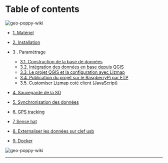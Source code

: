 # Table of contents

![geo-poppy-wiki](https://raw.githubusercontent.com/jancelin/geo-poppy/master/docs/images/geopoppy_schema_1.png)


* [1. Matériel](https://raw.githubusercontent.com/jancelin/GeoPoppy_docs/master/1.--Mat%C3%A9riel)
* [2. Installation](https://raw.githubusercontent.com/jancelin/GeoPoppy_docs/master/2.-Installation)
* 3 . Paramétrage
   * [3.1. Construction de la base de données](https://raw.githubusercontent.com/jancelin/GeoPoppy_docs/master/3.1.-Construction-de-la-base-de-donn%C3%A9es)
   * [3.2. Intégration des données en base depuis QGIS](https://raw.githubusercontent.com/jancelin/GeoPoppy_docs/master/3.2.-Int%C3%A9gration-des-donn%C3%A9es-en-base-depuis-QGIS)
   * [3.3. Le projet QGIS et la configuration avec Lizmap](https://raw.githubusercontent.com/jancelin/GeoPoppy_docs/master/3.3.-Le-projet-QGIS-et-la-configuration-avec-Lizmap)
   * [3.4. Publication du projet sur le RaspberryPi par FTP](https://raw.githubusercontent.com/jancelin/GeoPoppy_docs/master/3.4.-Publication-du-projet-sur-le-RaspberryPi-par-FTP)
   * [3.5. Customiser Lizmap coté client (JavaScript)](https://raw.githubusercontent.com/jancelin/GeoPoppy_docs/master/3.5.-Customiser-Lizmap-cot%C3%A9-client-(JavaScript))
* [4. Sauvegarde de la SD](https://raw.githubusercontent.com/jancelin/GeoPoppy_docs/master/4.-Sauvegarde-de-la-SD)
* [5. Synchronisation des données](https://raw.githubusercontent.com/jancelin/GeoPoppy_docs/master/5.-Synchronisation-des-donn%C3%A9es)
* [6. GPS tracking](https://raw.githubusercontent.com/jancelin/GeoPoppy_docs/master/6.-GPS-Tracking)
* [7 Sense hat](https://raw.githubusercontent.com/jancelin/GeoPoppy_docs/master/7.-Sense-Hat)
* [8. Externaliser les données sur clef usb](https://raw.githubusercontent.com/jancelin/GeoPoppy_docs/master/8.-externaliser-les-donn%C3%A9es-sur-clef-usb)

* [9. Docker](https://raw.githubusercontent.com/jancelin/GeoPoppy_docs/master/9.-Docker)



![geo-poppy-wiki](https://raw.githubusercontent.com/jancelin/geo-poppy/master/docs/images/geopoppy_2.png)

___________________________________________
